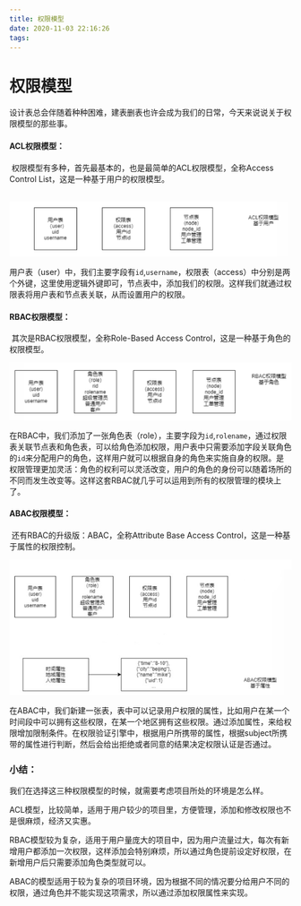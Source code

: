 ```yaml
---
title: 权限模型
date: 2020-11-03 22:16:26
tags:
---
```


# 权限模型

​		设计表总会伴随着种种困难，建表删表也许会成为我们的日常，今天来说说关于权限模型的那些事。

#### ACL权限模型：		

​		权限模型有多种，首先最基本的，也是最简单的ACL权限模型，全称Access Control List，这是一种基于用户的权限模型。

​	![ACL](权限模型/ACL.PNG)

​		用户表（user）中，我们主要字段有`id`,`username`，权限表（access）中分别是两个外键，这里使用逻辑外键即可，节点表中，添加我们的权限。这样我们就通过权限表将用户表和节点表关联，从而设置用户的权限。

#### RBAC权限模型：

​		其次是RBAC权限模型，全称Role-Based Access Control，这是一种基于角色的权限模型。

![RBAC](权限模型/RBAC.PNG)

​		在RBAC中，我们添加了一张角色表（role），主要字段为`id`,`rolename`，通过权限表关联节点表和角色表，可以给角色添加权限，用户表中只需要添加字段关联角色的`id`来分配用户的角色，这样用户就可以根据自身的角色来实施自身的权限。是权限管理更加灵活：角色的权利可以灵活改变，用户的角色的身份可以随着场所的不同而发生改变等。这样这套RBAC就几乎可以运用到所有的权限管理的模块上了。

#### ABAC权限模型：

​		还有RBAC的升级版：ABAC，全称Attribute Base Access Control，这是一种基于属性的权限控制。

![ABAC](权限模型/ABAC.jpg)

​		在ABAC中，我们新建一张表，表中可以记录用户权限的属性，比如用户在某一个时间段中可以拥有这些权限，在某一个地区拥有这些权限。通过添加属性，来给权限增加限制条件。在权限验证引擎中，根据用户所携带的属性，根据subject所携带的属性进行判断，然后会给出拒绝或者同意的结果决定权限认证是否通过。



### 小结：

​		我们在选择这三种权限模型的时候，就需要考虑项目所处的环境是怎么样。

​		ACL模型，比较简单，适用于用户较少的项目里，方便管理，添加和修改权限也不是很麻烦，经济又实惠。

​		RBAC模型较为复杂，适用于用户量庞大的项目中，因为用户流量过大，每次有新增用户都添加一次权限，这样添加会特别麻烦，所以通过角色提前设定好权限，在新增用户后只需要添加角色类型就可以。

​		ABAC的模型适用于较为复杂的项目环境，因为根据不同的情况要分给用户不同的权限，通过角色并不能实现这项需求，所以通过添加权限属性来实现。
